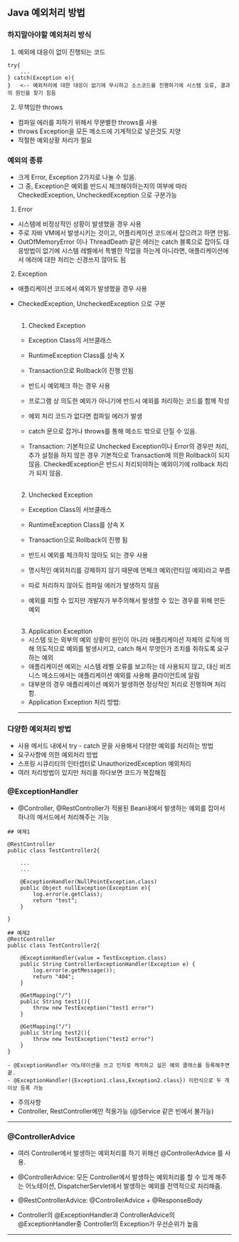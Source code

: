 ## Java 예외처리 방법

### 하지말아야할 예외처리 방식

1. 예외에 대응이 없이 진행되는 코드

```
try{
    ...
} catch(Exception e){
}   <-- 예외처리에 대한 대응이 없기에 무시하고 소스코드를 진행하기에 시스템 오류, 결과의 원인을 찾기 힘듬
```

2. 무책임한 throws

- 컴파일 에러를 피하기 위해서 무분별한 throws를 사용
- throws Exception을 모든 메소드에 기계적으로 넣은것도 지양
- 적절한 예외상황 처리가 필요

### 예외의 종류

- 크게 Error, Exception 2가지로 나눌 수 있음.
- 그 중, Exception은 예외를 반드시 체크해야하는지의 여부에 따라 CheckedException, UncheckedException 으로 구분가능

1. Error

- 시스템에 비정상적인 상황이 발생했을 경우 사용
- 주로 자바 VM에서 발생시키는 것이고, 어플리케이션 코드에서 잡으려고 하면 안됨.
- OutOfMemoryError 이나 ThreadDeath 같은 에러는 catch 블록으로 잡아도 대응방법이 없기에 시스템 레벨에서 특별한 작업을 하는게 아니라면, 애플리케이션에서 에러에 대한 처리는 신경쓰지 않아도 됨

2. Exception

- 애플리케이션 코드에서 예외가 발생했을 경우 사용
- CheckedException, UncheckedException 으로 구분

    <br/>
    
    1. Checked Exception

  - Exception Class의 서브클래스
  - RuntimeException Class를 상속 X
  - Transaction으로 Rollback이 진행 안됨
  - 반드시 예외체크 하는 경우 사용
  - 프로그램 상 의도한 예외가 아니기에 반드시 예외를 처리하는 코드를 함께 작성
  - 예외 처리 코드가 없다면 컴파일 에러가 발생
  - catch 문으로 잡거나 throws를 통해 메소드 밖으로 던질 수 있음.
  - Transaction: 기본적으로 Unchecked Exception이나 Error의 경우만 처리, 추가 설정을 하지 않은 경우 기본적으로 Transaction에 의한 Rollback이 되지 않음. CheckedException은 반드시 처리되야하는 예외이기에 rollback 처리가 되지 않음.

    <br/>

  2. Unchecked Exception

  - Exception Class의 서브클래스
  - RuntimeException Class를 상속 X
  - Transaction으로 Rollback이 진행 됨
  - 반드시 예외를 체크하지 않아도 되는 경우 사용
  - 명시적인 예외처리를 강제하지 않기 때문에 언체크 예외(런타임 예외)라고 부름
  - 따로 처리하지 않아도 컴파일 에러가 발생하지 않음
  - 예외를 피할 수 있지만 개발자가 부주의해서 발생할 수 있는 경우를 위해 만든 예외

    <br/>

  3. Application Exception

  - 시스템 또는 외부의 예외 상황이 원인이 아니라 애플리케이션 자체의 로직에 의해 의도적으로 예외를 발생시키고, catch 해서 무엇인가 조치를 취하도록 요구하는 예외
  - 애플리케이션 예외는 시스템 레벨 오류를 보고하는 데 사용되지 않고, 대신 비즈니스 메소드에서는 애플리케이션 예외를 사용해 클라이언트에 알림
  - 대부분의 경우 애플리케이션 예외가 발생하면 정상적인 처리로 진행하며 처리함.
  - Application Exception 처리 방법:

  <hr/>

### 다양한 예외처리 방법

- 사용 메서드 내에서 try - catch 문을 사용해서 다양한 예외를 처리하는 방법
- 요구사항에 의한 예외처리 방법
- 스프링 시큐리티의 인터셉터로 UnauthorizedException 예외처리
- 여러 처리방법이 있지만 처리를 하다보면 코드가 복잡해짐

### @ExceptionHandler

- @Controller, @RestController가 적용된 Bean내에서 발생하는 예외를 잡아서 하나의 메서드에서 처리해주는 기능

```
## 예제1

@RestController
public class TestController2{

    ...
    ...

    @ExceptionHandler(NullPointException.class)
    public Object nullException(Exception e){
        log.error(e.getClass);
        return "test";
    }

}

## 예제2
@RestController
public class TestController2{

    @ExceptionHandler(value = TestException.class)
    public String ControllerExceptionHandler(Exception e) {
        log.error(e.getMessage());
        return "404";
    }

    @GetMapping("/")
    public String test1(){
        throw new TestException("test1 error")
    }

    @GetMapping("/")
    public String test2(){
        throw new TestException("test2 error")
    }
}
```

    - @ExceptionHandler 어노테이션을 쓰고 인자로 캐치하고 싶은 예외 클래스를 등록해주면 끝.
    - @ExceptionHandler({Exception1.class,Exception2.class}) 이런식으로 두 개 이상 등록 가능

- 주의사항
- Controller, RestController에만 적용가능 (@Service 같은 빈에서 불가능)

<hr/>

### @ControllerAdvice

- 여러 Controller에서 발생하는 예외처리를 하기 위해선 @ControllerAdvice 를 사용.
- @ControllerAdvice: 모든 Controller에서 발생하는 예외처리를 할 수 있게 해주는 어노테이션, DispatcherServlet에서 발생하는 예외를 전역적으로 처리해줌.
- @RestControllerAdvice: @ControllerAdvice + @ResponseBody

- Controller의 @ExceptionHandler과 ControllerAdvice의 @ExceptionHandler중 Controller의 Exception가 우선순위가 높음

<hr/>
